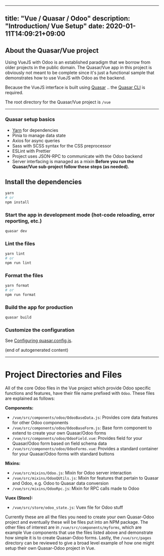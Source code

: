
---
title: "Vue / Quasar / Odoo"
description: "Introduction/ Vue Setup"
date: 2020-01-11T14:09:21+09:00
---

## About the Quasar/Vue project

Using VueJS with Odoo is an established paradigm that we borrow from older projects in the public domain. The Quasar/Vue
app in this project is obviously not meant to be complete since it's just a functional sample that demonstrates how to
use VueJS with Odoo as the backend.

Because the VueJS interface is built using [Quasar](https://quasar.dev) .. the [Quasar CLI](https://quasar.dev/start/quasar-cli)
is required.

The root directory for the Quasar/Vue project is `/vue`

---

### Quasar setup basics

 - [Yarn](https://classic.yarnpkg.com/en/docs/install/#debian-stable) for dependencies
 - Pinia to manage data state
 - Axios for async queries
 - Sass with SCSS syntax for the CSS preprocessor
 - ESLint with Prettier
 - Project uses JSON-RPC to communicate with the Odoo backend
 - Server interfacing is managed as a mixin
**Before you run the Quasar/Vue sub-project follow these steps (as needed).**

## Install the dependencies
```bash
yarn
# or
npm install
```

### Start the app in development mode (hot-code reloading, error reporting, etc.)
```bash
quasar dev
```


### Lint the files
```bash
yarn lint
# or
npm run lint
```


### Format the files
```bash
yarn format
# or
npm run format
```



### Build the app for production
```bash
quasar build
```

### Customize the configuration
See [Configuring quasar.config.js](https://v2.quasar.dev/quasar-cli-vite/quasar-config-js).

(end of autogenerated content)

---

# Project Directories and Files

All of the core Odoo files in the Vue project which provide Odoo specific functions and features, have their file name
prefixed with `Odoo`. These files are explained as follows:

**Components:**

- `/vue/src/components/odoo/OdooBaseData.js`: Provides core data features for other Odoo components
- `/vue/src/components/odoo/OdooBaseForm.js`: Base form component to extend to create your own Quasar/Odoo forms
- `/vue/src/components/odoo/OdooField.vue`: Provides field for your Quasar/Odoo form based on field schema data
- `/vue/src/components/odoo/OdooForms.vue`: Provides a standard container for your Quasar/Odoo forms with standard buttons

**Mixins:**

- `/vue/src/mixins/Odoo.js`: Mixin for Odoo server interaction
- `/vue/src/mixins/OdooQUtils.js`: Mixin for features that pertain to Quasar and Odoo, e.g. Odoo to Quasar data conversion
- `/vue/src/mixins/OdooRpc.js`: Mixin for RPC calls made to Odoo

**Vuex (Store):**

- `/vue/src/store/odoo_state.js`: Vuex file for Odoo stuff

Currently these are all the files you need to create your own Quasar-Odoo project and eventually these will be files put
into an NPM package. The other files of interest are in `/vue/src/components/myforms`, which are example Vue components
that use the files listed above and demonstrate how simple it is to create Quasar-Odoo forms. Lastly, the `/vue/src/pages`
directory can be reviewed to give a broad level example of how one might setup their own Quasar-Odoo project in Vue.


